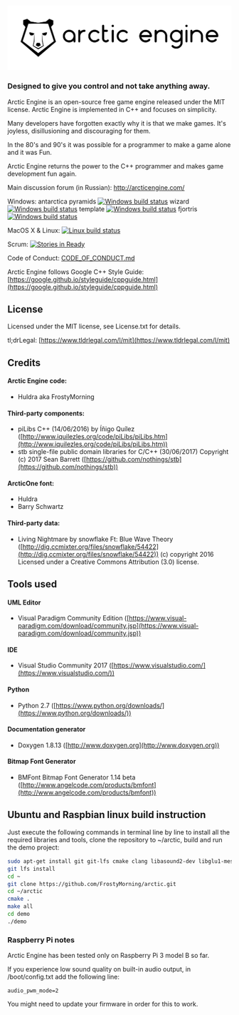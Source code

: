 ![Arctic Engine](doc/logo_black_on_transparent.png)
### Designed to give you control and not take anything away.

Arctic Engine is an open-source free game engine released under the MIT license. Arctic Engine is implemented in C++ and focuses on simplicity.

Many developers have forgotten exactly why it is that we make games. It's joyless, disillusioning and discouraging for them.

In the 80's and 90's it was possible for a programmer to make a game alone and it was Fun.

Arctic Engine returns the power to the C++ programmer and makes game development fun again.

Main discussion forum (in Russian): http://arcticengine.com/

Windows:
antarctica pyramids [![Windows build status](https://ci.appveyor.com/api/projects/status/tog1u6s5yebcl73w?svg=true)](https://ci.appveyor.com/project/FrostyMorning/arctic)
wizard [![Windows build status](https://ci.appveyor.com/api/projects/status/iv5g6cmkc63u4p6r?svg=true)](https://ci.appveyor.com/project/FrostyMorning/arctic)
template [![Windows build status](https://ci.appveyor.com/api/projects/status/rj8xfpub37pp3kca?svg=true)](https://ci.appveyor.com/project/FrostyMorning/arctic)
fjortris [![Windows build status](https://ci.appveyor.com/api/projects/status/4o1pfmc3ctmtg2oi?svg=true)](https://ci.appveyor.com/project/FrostyMorning/arctic)


MacOS X & Linux: [![Linux build status](https://travis-ci.org/FrostyMorning/arctic.svg?branch=master)](https://travis-ci.org/FrostyMorning/arctic)

Scrum: [![Stories in Ready](https://badge.waffle.io/FrostyMorning/arctic.png?label=ready&title=Ready)](https://waffle.io/FrostyMorning/arctic?utm_source=badge)

Code of Conduct: [CODE_OF_CONDUCT.md](CODE_OF_CONDUCT.md)

Arctic Engine follows Google C++ Style Guide: [https://google.github.io/styleguide/cppguide.html](https://google.github.io/styleguide/cppguide.html)

## License
Licensed under the MIT license, see License.txt for details.

tl;drLegal: [https://www.tldrlegal.com/l/mit](https://www.tldrlegal.com/l/mit)

## Credits

#### Arctic Engine code:

* Huldra aka FrostyMorning

#### Third-party components:

* piLibs C++ (14/06/2016) by Íñigo Quílez ([http://www.iquilezles.org/code/piLibs/piLibs.htm](http://www.iquilezles.org/code/piLibs/piLibs.htm))
* stb single-file public domain libraries for C/C++ (30/06/2017) Copyright (c) 2017 Sean Barrett ([https://github.com/nothings/stb](https://github.com/nothings/stb))

#### ArcticOne font:

* Huldra
* Barry Schwartz

#### Third-party data:

* Living Nightmare by snowflake Ft: Blue Wave Theory ([http://dig.ccmixter.org/files/snowflake/54422](http://dig.ccmixter.org/files/snowflake/54422)) (c) copyright 2016 Licensed under a Creative Commons Attribution (3.0) license.

## Tools used

#### UML Editor

* Visual Paradigm Community Edition ([https://www.visual-paradigm.com/download/community.jsp](https://www.visual-paradigm.com/download/community.jsp))

#### IDE

* Visual Studio Community 2017
([https://www.visualstudio.com/](https://www.visualstudio.com/))

#### Python

* Python 2.7 ([https://www.python.org/downloads/](https://www.python.org/downloads/))

#### Documentation generator

* Doxygen 1.8.13 ([http://www.doxygen.org](http://www.doxygen.org))

#### Bitmap Font Generator

* BMFont Bitmap Font Generator 1.14 beta ([http://www.angelcode.com/products/bmfont](http://www.angelcode.com/products/bmfont))

## Ubuntu and Raspbian linux build instruction

Just execute the following commands in terminal line by line to install all the required libraries and tools, clone the repository to ~/arctic, build and run the demo project: 

```bash
sudo apt-get install git git-lfs cmake clang libasound2-dev libglu1-mesa-dev freeglut3-dev
git lfs install
cd ~
git clone https://github.com/FrostyMorning/arctic.git
cd ~/arctic
cmake .
make all
cd demo
./demo
```

### Raspberry Pi notes

Arctic Engine has been tested only on Raspberry Pi 3 model B so far.

If you experience low sound quality on built-in audio output, in /boot/config.txt add the following line:
```
audio_pwm_mode=2
```
You might need to update your firmware in order for this to work.

